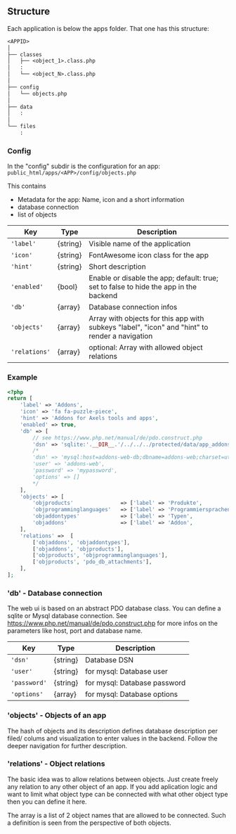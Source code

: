 ## Structure

Each application is below the apps folder.
That one has this structure:

```txt
<APPID>
│
├── classes
│   ├── <object_1>.class.php
│   :
│   └── <object_N>.class.php
│
├── config
│   └── objects.php
│
├── data
│   :
│
└── files
    :
```

### Config

In the "config" subdir is the configuration for an app:
`public_html/apps/<APP>/config/objects.php`

This contains

* Metadata for the app: Name, icon and a short information
* database connection
* list of objects

| Key           | Type        | Description
|--             |--           |-- 
| `'label'`     | {string}    | Visible name of the application
| `'icon'`      | {string}    | FontAwesome icon class for the app
| `'hint'`      | {string}    | Short description
| `'enabled'`   | {bool}      | Enable or disable the app; default: true; set to false to hide the app in the backend
| `'db'`        | {array}     | Database connection infos
| `'objects'`   | {array}     | Array with objects for this app with subkeys "label", "icon" and "hint" to render a navigation
| `'relations'` | {array}     | optional: Array with allowed object relations


### Example

```php
<?php
return [
    'label' => 'Addons',
    'icon' => 'fa fa-puzzle-piece',
    'hint' => 'Addons for Axels tools and apps',
    'enabled' => true,
    'db' => [
        // see https://www.php.net/manual/de/pdo.construct.php
        'dsn' => 'sqlite:'.__DIR__.'/../../../protected/data/app_addons.sqlite3',
        /*
        'dsn' => 'mysql:host=addons-web-db;dbname=addons-web;charset=utf8',
        'user' => 'addons-web',
        'password' => 'mypassword',
        'options' => []
        */
    ],
    'objects' => [
        'objproducts'               => ['label' => 'Produkte',              'icon' => 'fa-solid fa-box-open', 'hint' => 'Products and tools'],
        'objprogramminglanguages'   => ['label' => 'Programmiersprachen',   'icon' => 'fa-solid fa-comment',  'hint' => 'Programming languages or shells'],
        'objaddontypes'             => ['label' => 'Typen',                 'icon' => 'fa-solid fa-tag',      'hint' => 'Arten der Erweiterung'],
        'objaddons'                 => ['label' => 'Addon',                 'icon' => 'fa fa-puzzle-piece',   'hint' => ''],
    ],
    'relations' =>  [
        ['objaddons', 'objaddontypes'],
        ['objaddons', 'objproducts'],
        ['objproducts', 'objprogramminglanguages'],
        ['objproducts', 'pdo_db_attachments'],
    ],
];
```

### 'db' - Database connection

The web ui is based on an abstract PDO database class.
You can define a sqlite or Mysql database connection. See <https://www.php.net/manual/de/pdo.construct.php> for more infos on the parameters like  host, port and database name.

| Key                   | Type        | Description
|--                     |--           |-- 
| `'dsn'`               | {string}    | Database DSN
| `'user'`              | {string}    | for mysql: Database user
| `'password'`          | {string}    | for mysql: Database password
| `'options'`           | {array}     | for mysql: Database options

### 'objects' - Objects of an app

The hash of objects and its description defines database description per filed/ colums and visualization to enter values in the backend.
Follow the deeper navigation for further description.

### 'relations' - Object relations

The basic idea was to allow relations between objects. Just create freely any relation to any other object of an app.
If you add aplication logic and want to limit what object type can be connected with what other object type then you can define it here.

The array is a list of 2 object names that are allowed to be connected. Such a definition is seen from the perspective of both objects.

